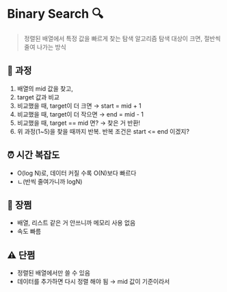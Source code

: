 # Binary Search 🔍

> 정렬된 배열에서 특정 값을 빠르게 찾는 탐색 알고리즘
> 탐색 대상이 크면, 절반씩 줄여 나가는 방식

## 💫 과정
1. 배열의 mid 값을 찾고, 
2. target 값과 비교
3. 비교했을 때, target이 더 크면 → start = mid + 1
4. 비교했을 때, target이 더 작으면 → end = mid - 1
5. 비교했을 때, target == mid 면? → 찾은 거 반환!
6. 위 과정(1~5)을 찾을 때까지 반복. 반복 조건은 start <= end 이겠지?

## ⏰ 시간 복잡도 
* O(log N)로, 데이터 커질 수록 O(N)보다 빠르다
* ㄴ(반씩 줄여가니까 logN)

## 🎯 장쩜
* 배열, 리스트 같은 거 안쓰니까 메모리 사용 없음
* 속도 빠름

## ⚠️ 단쩜
* 정렬된 배열에서만 쓸 수 있음
* 데이터를 추가하면 다시 정렬 해야 됨 → mid 값이 기준이라서
